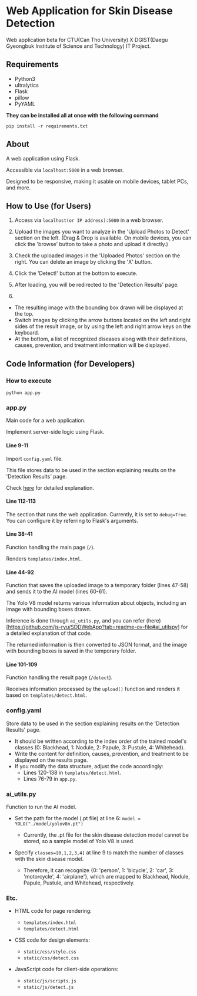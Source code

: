 # Web Application for Skin Disease Detection

Web application beta for CTU(Can Tho University) X DGIST(Daegu Gyeongbuk Institute of Science and Technology) IT Project.

## Requirements

- Python3
- ultralytics
- Flask
- pillow
- PyYAML

**They can be installed all at once with the following command**

`pip install -r requirements.txt`

## About

A web application using Flask.

Accessible via `localhost:5000` in a web browser.

Designed to be responsive, making it usable on mobile devices, tablet PCs, and more.

## How to Use (for Users)

1. Access via `localhost(or IP address):5000` in a web browser.

2. Upload the images you want to analyze in the 'Upload Photos to Detect' section on the left. (Drag & Drop is available. On mobile devices, you can click the 'browse' button to take a photo and upload it directly.)

3. Check the uploaded images in the 'Uploaded Photos' section on the right. You can delete an image by clicking the 'X' button.

4. Click the 'Detect!' button at the bottom to execute.

5. After loading, you will be redirected to the 'Detection Results' page.

6.
- The resulting image with the bounding box drawn will be displayed at the top.
- Switch images by clicking the arrow buttons located on the left and right sides of the result image, or by using the left and right arrow keys on the keyboard.
- At the bottom, a list of recognized diseases along with their definitions, causes, prevention, and treatment information will be displayed.

## Code Information (for Developers)

### How to execute

`python app.py`

### app.py

Main code for a web application.

Implement server-side logic using Flask.

#### Line 9-11

Import `config.yaml` file.

This file stores data to be used in the section explaining results on the 'Detection Results' page.

Check [here](https://github.com/js-ryu/SDDWebApp?tab=readme-ov-file#configyaml) for detailed explanation.

#### Line 112-113

The section that runs the web application. Currently, it is set to `debug=True`. You can configure it by referring to Flask's arguments.

#### Line 38-41

Function handling the main page (`/`).

Renders `templates/index.html`.

#### Line 44-92

Function that saves the uploaded image to a temporary folder (lines 47-58) and sends it to the AI model (lines 60-61).

The Yolo V8 model returns various information about objects, including an image with bounding boxes drawn.

Inference is done through `ai_utils.py`, and you can refer (here)[https://github.com/js-ryu/SDDWebApp?tab=readme-ov-file#ai_utilspy] for a detailed explanation of that code.

The returned information is then converted to JSON format, and the image with bounding boxes is saved in the temporary folder.

#### Line 101-109

Function handling the result page (`/detect`).

Receives information processed by the `upload()` function and renders it based on `templates/detect.html`.

### config.yaml

Store data to be used in the section explaining results on the 'Detection Results' page.

- It should be written according to the index order of the trained model's classes (0: Blackhead, 1: Nodule, 2: Papule, 3: Pustule, 4: Whitehead).
- Write the content for definition, causes, prevention, and treatment to be displayed on the results page.
- If you modify the data structure, adjust the code accordingly:
    - Lines 120-138 in `templates/detect.html`.
    - Lines 76-79 in `app.py`.
    
### ai_utils.py

Function to run the AI model.

- Set the path for the model (.pt file) at line 6: `model = YOLO("./model/yolov8n.pt")`
    - Currently, the .pt file for the skin disease detection model cannot be stored, so a sample model of Yolo V8 is used.

- Specify `classes=[0,1,2,3,4]` at line 9 to match the number of classes with the skin disease model.
    - Therefore, it can recognize {0: 'person', 1: 'bicycle', 2: 'car', 3: 'motorcycle', 4: 'airplane'}, which are mapped to Blackhead, Nodule, Papule, Pustule, and Whitehead, respectively.

### Etc.

- HTML code for page rendering:
    - `templates/index.html`
    - `templates/detect.html`

- CSS code for design elements:
    - `static/css/style.css`
    - `static/css/detect.css`

- JavaScript code for client-side operations:
    - `static/js/scripts.js`
    - `static/js/detect.js`

